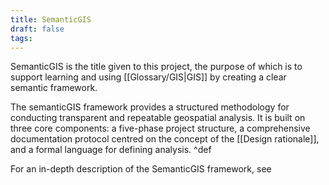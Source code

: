 ```yaml
---
title: SemanticGIS
draft: false
tags:
---
```

 SemanticGIS is the title given to this project, the purpose of which is to support learning and using [[Glossary/GIS|GIS]] by creating a clear semantic framework.
 
The semanticGIS framework provides a structured methodology for conducting transparent and repeatable geospatial analysis. It is built on three core components: a five-phase project structure, a comprehensive documentation protocol centred on the concept of the [[Design rationale]], and a formal language for defining analysis. ^def


For an in-depth description of the SemanticGIS framework, see 